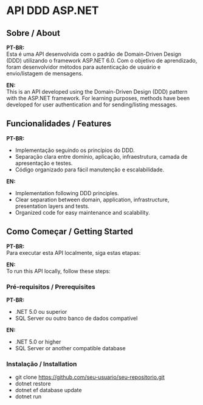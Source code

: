 # API DDD ASP.NET

## Sobre / About

**PT-BR:**  
Esta é uma API desenvolvida com o padrão de Domain-Driven Design (DDD) utilizando o framework ASP.NET 6.0. Com o objetivo de aprendizado, foram desenvolvidor métodos para autenticação de usuário e envio/listagem de mensagens.

**EN:**  
This is an API developed using the Domain-Driven Design (DDD) pattern with the ASP.NET framework. For learning purposes, methods have been developed for user authentication and for sending/listing messages.

## Funcionalidades / Features

**PT-BR:**  
- Implementação seguindo os princípios do DDD.
- Separação clara entre domínio, aplicação, infraestrutura, camada de apresentação e testes.
- Código organizado para fácil manutenção e escalabilidade.

**EN:**  
- Implementation following DDD principles.
- Clear separation between domain, application, infrastructure, presentation layers and tests.
- Organized code for easy maintenance and scalability.

## Como Começar / Getting Started

**PT-BR:**  
Para executar esta API localmente, siga estas etapas:

**EN:**  
To run this API locally, follow these steps:

### Pré-requisitos / Prerequisites

**PT-BR:**  
- .NET 5.0 ou superior
- SQL Server ou outro banco de dados compatível

**EN:**  
- .NET 5.0 or higher
- SQL Server or another compatible database

### Instalação / Installation

- git clone https://github.com/seu-usuario/seu-repositorio.git
- dotnet restore   
- dotnet ef database update   
- dotnet run


